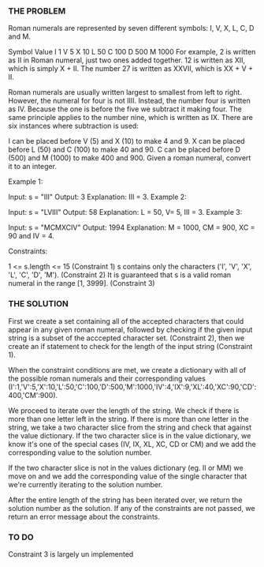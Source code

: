### THE PROBLEM

Roman numerals are represented by seven different symbols: I, V, X, L, C, D and M.

Symbol       Value
I             1
V             5
X             10
L             50
C             100
D             500
M             1000
For example, 2 is written as II in Roman numeral, just two ones added together. 12 is written as XII, which is simply X + II. The number 27 is written as XXVII, which is XX + V + II.

Roman numerals are usually written largest to smallest from left to right. However, the numeral for four is not IIII. Instead, the number four is written as IV. Because the one is before the five we subtract it making four. The same principle applies to the number nine, which is written as IX. There are six instances where subtraction is used:

I can be placed before V (5) and X (10) to make 4 and 9. 
X can be placed before L (50) and C (100) to make 40 and 90. 
C can be placed before D (500) and M (1000) to make 400 and 900.
Given a roman numeral, convert it to an integer.

 

Example 1:

Input: s = "III"
Output: 3
Explanation: III = 3.
Example 2:

Input: s = "LVIII"
Output: 58
Explanation: L = 50, V= 5, III = 3.
Example 3:

Input: s = "MCMXCIV"
Output: 1994
Explanation: M = 1000, CM = 900, XC = 90 and IV = 4.
 

Constraints:

1 <= s.length <= 15 (Constraint 1)
s contains only the characters ('I', 'V', 'X', 'L', 'C', 'D', 'M'). (Constraint 2)
It is guaranteed that s is a valid roman numeral in the range [1, 3999]. (Constraint 3)

### THE SOLUTION

First we create a set containing all of the accepted characters that could appear in any given roman numeral, followed by checking if the given input string is a subset of the acccepted character set. (Constraint 2), then we create an if statement to check for the length of the input string (Constraint 1).

When the constraint conditions are met, we create a dictionary with all of the possible roman numerals and their corresponding values (I':1,'V':5,'X':10,'L':50,'C':100,'D':500,'M':1000,'IV':4,'IX':9,'XL':40,'XC':90,'CD':400,'CM':900). 

We proceed to iterate over the length of the string. We check if there is more than one letter left in the string. If there is more than one letter in the string, we take a two character slice from the string and check that against the value dictionary. If the two character slice is in the value dictionary, we know it's one of the special cases (IV, IX, XL, XC, CD or CM) and we add the corresponding value to the solution number.

If the two character slice is not in the values dictionary (eg. II or MM) we move on and we add the corresponding value of the single character that we're currently iterating to the solution number.

After the entire length of the string has been iterated over, we return the solution number as the solution. If any of the constraints are not passed, we return an error message about the constraints.


### TO DO
Constraint 3 is largely un implemented